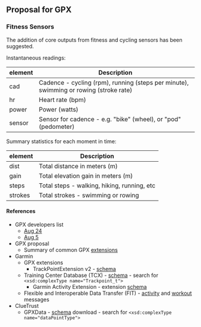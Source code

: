 ## Proposal for GPX

### Fitness Sensors

The addition of core outputs from fitness and cycling sensors has been suggested.

Instantaneous readings:

| element | Description                                                  |
| ------- | ------------------------------------------------------------ |
| cad     | Cadence - cycling (rpm), running (steps per minute), swimming or rowing (stroke rate) |
| hr      | Heart rate (bpm)                                             |
| power   | Power (watts)                                                |
| sensor  | Sensor for cadence - e.g. "bike" (wheel), or "pod" (pedometer) |

Summary statistics for each moment in time:

| element | Description                                 |
| ------- | ------------------------------------------- |
| dist    | Total distance in meters (m)                |
| gain    | Total elevation gain in meters (m)          |
| steps   | Total steps - walking, hiking, running, etc |
| strokes | Total strokes - swimming or rowing          |



#### References

- GPX developers list
  - [Aug 24](https://groups.io/g/gpx/message/47)
  - [Aug 5](https://groups.io/g/gpx/message/35)
- GPX proposal
  - Summary of common GPX [extensions](../extensions.md)
- Garmin
  - GPX extensions
    - TrackPointExtension v2 - [schema](https://www8.garmin.com/xmlschemas/TrackPointExtensionv2.xsd)
  - Training Center Database (TCX) - [schema](https://www8.garmin.com/xmlschemas/TrainingCenterDatabasev2.xsd) - search for `<xsd:complexType name="Trackpoint_t">`
    - Garmin Activity Extension - extension [schema](https://www8.garmin.com/xmlschemas/ActivityExtensionv2.xsd)
  - Flexible and Interoperable Data Transfer (FIT) - [activity](https://developer.garmin.com/fit/file-types/activity/) and [workout](https://developer.garmin.com/fit/file-types/workout/) messages
- ClueTrust
  - GPXData - [schema](http://www.cluetrust.com/Schemas/gpxdata10.xsd) download - search for `<xsd:complexType name="dataPointType">`